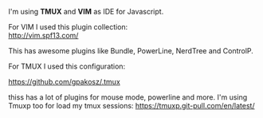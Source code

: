 I'm using **TMUX** and **VIM** as IDE for Javascript.

For VIM I used this plugin collection:  
http://vim.spf13.com/

This has awesome plugins like Bundle, PowerLine, NerdTree and ControlP.  

For TMUX I used this configuration:  

https://github.com/gpakosz/.tmux  

thiss has a lot of plugins for mouse mode, powerline and more.
I'm using Tmuxp too for load my tmux sessions: https://tmuxp.git-pull.com/en/latest/
